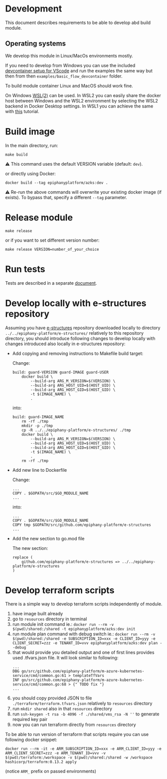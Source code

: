 # Development

This document describes requirements to be able to develop abd build module. 

## Operating systems

We develop this module in Linux/MacOs environments mostly. 

If you need to develop from Windows you can use the included [devcontainer setup for VScode](https://code.visualstudio.com/docs/remote/containers-tutorial) and run the examples the same way but then from then `examples/basic_flow_devcontainer` folder.

To build module container Linux and MacOS should work fine. 

On Windows [WSL(2)](https://docs.microsoft.com/en-us/windows/wsl/install-win10) can be used. In WSL2 you can easily share the docker host between Windows and the WSL2 environment by selecting the WSL2 backend in Docker Desktop settings. In WSL1 you can achieve the same with [this](https://nickjanetakis.com/blog/setting-up-docker-for-windows-and-wsl-to-work-flawlessly) tutorial.


# Build image

In the main directory, run:

```shell
make build
```

:warning: This command uses the default VERSION variable (default: `dev`).

or directly using Docker:

```shell
docker build --tag epiphanyplatform/azks:dev .
```

:warning: Re-run the above commands will overwrite your existing docker image (if exists). To bypass that, specify a different `--tag` parameter. 

# Release module

```shell
make release
```

or if you want to set different version number:

```shell
make release VERSION=number_of_your_choice
```

# Run tests

Tests are described in a separate [document](TESTS.md).

# Develop locally with e-structures repository

Assuming you have [e-structures](https://github.com/epiphany-platform/e-structures) repository downloaded locally to directory `../../epiphany-platform/e-structures/` relatively to this repository directory, you should introduce following changes to develop locally with changes introduced also locally in e-structures repository: 

* Add copying and removing instructions to Makefile build target: 

    Change: 
    
    ```
    build: guard-VERSION guard-IMAGE guard-USER
        docker build \
            --build-arg ARG_M_VERSION=$(VERSION) \
            --build-arg ARG_HOST_UID=$(HOST_UID) \
            --build-arg ARG_HOST_GID=$(HOST_GID) \
            -t $(IMAGE_NAME) \
            .
    ``` 
    
    into: 
    
    ```
    build: guard-IMAGE_NAME
        rm -rf ./tmp
        mkdir -p ./tmp
        cp -R ../../epiphany-platform/e-structures/ ./tmp
        docker build \
            --build-arg ARG_M_VERSION=$(VERSION) \
            --build-arg ARG_HOST_UID=$(HOST_UID) \
            --build-arg ARG_HOST_GID=$(HOST_GID) \
            -t $(IMAGE_NAME) \
            .
        rm -rf ./tmp
    ```

* Add new line to Dockerfile

    Change: 
    
    ```
    ...
    COPY . $GOPATH/src/$GO_MODULE_NAME
    ...
    ```
    
    into: 
    
    ```
    ...
    COPY . $GOPATH/src/$GO_MODULE_NAME
    COPY tmp $GOPATH/src/github.com/epiphany-platform/e-structures
    ...
    ```

* Add the new section to go.mod file

    The new section: 
    
    ```
    replace (
        github.com/epiphany-platform/e-structures => ../../epiphany-platform/e-structures
    )
    ```
# Develop terraform scripts

There is a simple way to develop terraform scripts independently of module.

1) have image built already
1) go to `resources` directory in terminal
1) run module init command ie.: `docker run --rm -v $(pwd)/shared:/shared -t epiphanyplatform/azks:dev init`
1) run module plan command with debug switch ie.: `docker run --rm -v $(pwd)/shared:/shared -e SUBSCRIPTION_ID=xxx -e CLIENT_ID=yyy -e CLIENT_SECRET=zzz -e TENANT_ID=vvv epiphanyplatform/azks:dev plan --debug`
1) that would provide you detailed output and one of first lines provides used .tfvars.json file. It will look similar to following: 
   ```
   ...
   DBG go/src/github.com/epiphany-platform/m-azure-kubernetes-service/cmd/common.go:61 > templateTfVars
   INF go/src/github.com/epiphany-platform/m-azure-kubernetes-service/cmd/common.go:68 > {" TODO fix "}
   ...
   ```
1) you should copy provided JSON to file `./terraform/terraform.tfvars.json` relatively to `resources` directory
1) run `mkdir shared` also in that `resources` directory
1) run `ssh-keygen -t rsa -b 4096 -f ./shared/vms_rsa -N ''` to generate required key pair
1) now you can run terraform directly from `resources` directory

To be able to run version of terraform that scripts require you can use following docker snippet: 

```
docker run --rm -it -e ARM_SUBSCRIPTION_ID=xxx -e ARM_CLIENT_ID=yyy -e ARM_CLIENT_SECRET=zzz -e ARM_TENANT_ID=vvv -v $(pwd)/terraform:/workspace -v $(pwd)/shared:/shared -w /workspace hashicorp/terraform:0.13.2 apply
```
(notice `ARM_` prefix on passed environments)
